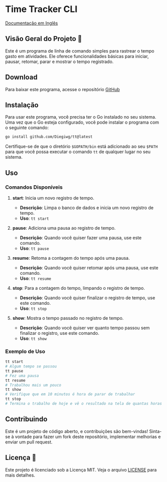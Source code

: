 # Time Tracker CLI

[Documentação em Inglês](https://diegiwg.github.io/tt)

## Visão Geral do Projeto 🚀

Este é um programa de linha de comando simples para rastrear o tempo gasto em atividades. Ele oferece funcionalidades básicas para iniciar, pausar, retomar, parar e mostrar o tempo registrado.

## Download

Para baixar este programa, acesse o repositório [GitHub](https://github.com/Diegiwg/tt)

## Instalação

Para usar este programa, você precisa ter o Go instalado no seu sistema. Uma vez que o Go esteja configurado, você pode instalar o programa com o seguinte comando:

```bash
go install github.com/Diegiwg/tt@latest
```

Certifique-se de que o diretório `$GOPATH/bin` está adicionado ao seu `$PATH` para que você possa executar o comando `tt` de qualquer lugar no seu sistema.

## Uso

### Comandos Disponíveis

1. **start**: Inicia um novo registro de tempo.
   - **Descrição**: Limpa o banco de dados e inicia um novo registro de tempo.
   - **Uso**: `tt start`

2. **pause**: Adiciona uma pausa ao registro de tempo.
   - **Descrição**: Quando você quiser fazer uma pausa, use este comando.
   - **Uso**: `tt pause`

3. **resume**: Retoma a contagem do tempo após uma pausa.
   - **Descrição**: Quando você quiser retomar após uma pausa, use este comando.
   - **Uso**: `tt resume`

4. **stop**: Para a contagem do tempo, limpando o registro de tempo.
   - **Descrição**: Quando você quiser finalizar o registro de tempo, use este comando.
   - **Uso**: `tt stop`

5. **show**: Mostra o tempo passado no registro de tempo.
   - **Descrição**: Quando você quiser ver quanto tempo passou sem finalizar o registro, use este comando.
   - **Uso**: `tt show`

### Exemplo de Uso

```bash
tt start
# Algum tempo se passou
tt pause
# Fez uma pausa
tt resume
# Trabalhou mais um pouco
tt show
# Verifique que em 10 minutos é hora de parar de trabalhar
tt stop
# Termina o trabalho de hoje e vê o resultado na tela de quantas horas se passaram
```

## Contribuindo

Este é um projeto de código aberto, e contribuições são bem-vindas! Sinta-se à vontade para fazer um fork deste repositório, implementar melhorias e enviar um pull request.

## Licença 📜

Este projeto é licenciado sob a Licença MIT. Veja o arquivo [LICENSE](LICENSE) para mais detalhes.
